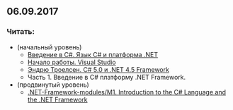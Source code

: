 ## 06.09.2017

### Читать:  
- (начальный уровень)
  - [Введение в C#. Язык C# и платформа .NET](https://metanit.com/sharp/tutorial/1.1.php)
  - [Начало работы. Visual Studio](https://metanit.com/sharp/tutorial/1.2.php)
  - [Эндрю Троелсен. C# 5.0 и .NET 4.5 Framework](https://github.com/AnzhelikaKravchuk/2017-2018.MMF.BSU/tree/master/3%20course/Books) 
   - Часть 1. Введение в C# платформу .NET Framework.
- (продвинутый уровень)
  - [.NET-Framework-modules/M1. Introduction to the C# Language and the .NET Framework](https://github.com/EPM-RD-NETLAB/.NET-Framework-modules/tree/master/M1.%20Introduction%20to%20the%20C%23%20Language%20and%20the%20.NET%20Framework)
